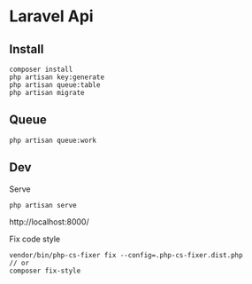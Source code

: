 # Laravel Api

## Install

```shell
composer install
php artisan key:generate
php artisan queue:table
php artisan migrate
```

## Queue

```shell
php artisan queue:work
```

## Dev

Serve

```shell
php artisan serve
```

http://localhost:8000/

Fix code style

```shell
vendor/bin/php-cs-fixer fix --config=.php-cs-fixer.dist.php
// or
composer fix-style
```
